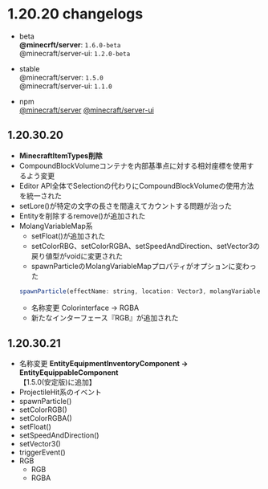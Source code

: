 # 1.20.20 changelogs
- beta  
**@minecrft/server**: `1.6.0-beta`  
@minecraft/server-ui: `1.2.0-beta`

- stable  
@minecraft/server: `1.5.0`  
@minecraft/server-ui: `1.1.0`

- npm  
[@minecraft/server](https://www.npmjs.com/package/@minecraft/server?activeTab=versions)
[@minecraft/server-ui](https://www.npmjs.com/package/@minecraft/server-ui?activeTab=versions)

## 1.20.30.20
- **MinecraftItemTypes削除**
- CompoundBlockVolumeコンテナを内部基準点に対する相対座標を使用するよう変更
- Editor API全体でSelectionの代わりにCompoundBlockVolumeの使用方法を統一された
- setLore()が特定の文字の長さを間違えてカウントする問題が治った
- Entityを削除するremove()が追加された
- MolangVariableMap系
  - setFloat()が追加された
  - setColorRBG、setColorRGBA、setSpeedAndDirection、setVector3の戻り値型がvoidに変更された
  - spawnParticleのMolangVariableMapプロパティがオプションに変わった
  ```js
  spawnParticle(effectName: string, location: Vector3, molangVariables?: MolangVariableMap): void
  ```
  - 名称変更 Colorinterface → RGBA
  - 新たなインターフェース『RGB』が追加された 
  
## 1.20.30.21
- 名称変更 **EntityEquipmentInventoryComponent → EntityEquippableComponent**  
【1.5.0(安定版)に追加】
- ProjectileHit系のイベント
- spawnParticle()
- setColorRGB()
- setColorRGBA()
- setFloat()
- setSpeedAndDirection()
- setVector3()
- triggerEvent()
- RGB
  - RGB
  - RGBA
